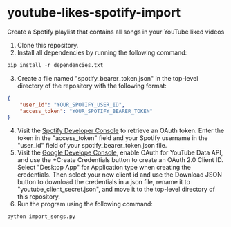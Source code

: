 # youtube-likes-spotify-import
Create a Spotify playlist that contains all songs in your YouTube liked videos
1. Clone this repository.
2. Install all dependencies by running the following command:
```python
pip install -r dependencies.txt
```
3. Create a file named "spotify_bearer_token.json" in the top-level directory of the repository with the following format:
```json
{
	"user_id": "YOUR_SPOTIFY_USER_ID",
	"access_token": "YOUR_SPOTIFY_BEARER_TOKEN"
}
```
4. Visit the [Spotify Developer Console](https://developer.spotify.com/console/post-playlists/) to retrieve an OAuth token. Enter the token in the "access_token" field and your Spotify username in the "user_id" field of your spotify_bearer_token.json file.
5. Visit the [Google Develope Console](https://console.developers.google.com/apis/credentials), enable OAuth for YouTube Data API, and use the +Create Credentials button to create an OAuth 2.0 Client ID. Select "Desktop App" for Application type when creating the credentials. Then select your new client id and use the Download JSON button to download the credentials in a json file, rename it to "youtube_client_secret.json", and move it to the top-level directory of this repository.
6. Run the program using the following command:
```python
python import_songs.py
```
